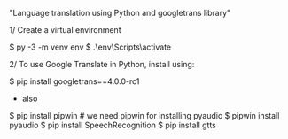 "Language translation using Python and googletrans library" 

1/ Create a virtual environment 

$ py -3 -m venv env
$ .\env\Scripts\activate


2/ To use Google Translate in Python, install using:

$ pip install googletrans==4.0.0-rc1

- also 

$ pip install pipwin  # we need pipwin for installing pyaudio
$ pipwin install pyaudio
$ pip install SpeechRecognition
$ pip install gtts

